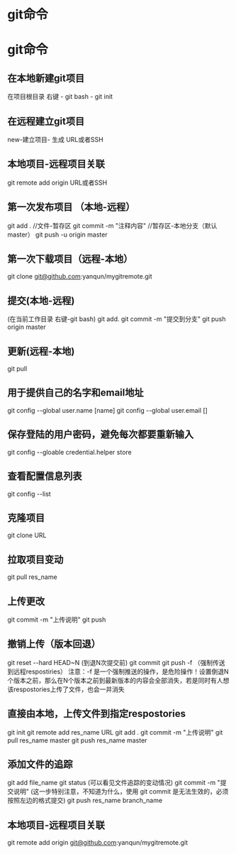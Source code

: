# git命令


# git命令

## 在本地新建git项目
在项目根目录  右键 - git bash - git init

## 在远程建立git项目
new-建立项目- 生成  URL或者SSH

## 本地项目-远程项目关联

git remote add origin URL或者SSH

## 第一次发布项目 （本地-远程）

git add .      //文件-暂存区
git commit -m "注释内容"  //暂存区-本地分支（默认master）
git push -u origin master

## 第一次下载项目（远程-本地）

git clone git@github.com:yanqun/mygitremote.git

## 提交(本地-远程)

(在当前工作目录 右键-git bash)
git add.
git commit -m "提交到分支"
git push  origin master

## 更新(远程-本地)

git pull

## 用于提供自己的名字和email地址

git config --global user.name [name]
git config --global user.email []
## 保存登陆的用户密码，避免每次都要重新输入
git config --gloable credential.helper store
## 查看配置信息列表
git config --list
## 克隆项目
git clone URL
## 拉取项目变动
git pull res_name
## 上传更改
git commit -m "上传说明"
git push
## 撤销上传（版本回退）
git reset --hard HEAD~N (到退N次提交前)
git commit
git push -f （强制传送到远程respostiries）
注意：-f 是一个强制推送的操作，是危险操作！设置倒退N个版本之前，那么在N个版本之前到最新版本的内容会全部消失，若是同时有人想该respostories上传了文件，也会一并消失

## 直接由本地，上传文件到指定respostories

git init
git remote add res_name URL
git add .
git commit -m "上传说明"
git pull res_name master
git push res_name master

## 添加文件的追踪
git add file_name
git status (可以看见文件追踪的变动情况)
git commit -m "提交说明" (这一步特别注意，不知道为什么，使用 git commit 是无法生效的，必须按照左边的格式提交)
git push res_name branch_name

## 本地项目-远程项目关联

git remote add origin git@github.com:yanqun/mygitremote.git


